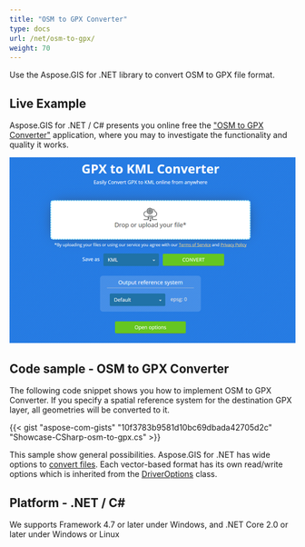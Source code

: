 ```yaml
---
title: "OSM to GPX Converter"
type: docs
url: /net/osm-to-gpx/
weight: 70
---
```


Use the Aspose.GIS for .NET library to convert OSM to GPX file format.

## **Live Example**

Aspose.GIS for .NET / C# presents you online free the ["OSM to GPX Converter"](https://products.aspose.app/gis/conversion/osm-to-gpx) application, where you may to investigate the functionality and quality it works.

![OSM to GPX Converter App](conversion.png)

## **Code sample - OSM to GPX Converter**

The following code snippet shows you how to implement OSM to GPX Converter. If you specify a spatial reference system for the destination GPX layer, all geometries will be converted to it. 

{{< gist "aspose-com-gists" "10f3783b9581d10bc69dbada42705d2c" "Showcase-CSharp-osm-to-gpx.cs" >}}

This sample show general possibilities. Aspose.GIS for .NET has wide options to [convert files](https://docs.aspose.com/gis/net/vector-layers/). Each vector-based format has its own read/write options which is inherited from the [DriverOptions](https://reference.aspose.com/gis/net/aspose.gis/driveroptions) class.

## **Platform - .NET / C#**

We supports Framework 4.7 or later under Windows, and .NET Core 2.0 or later under Windows or Linux
